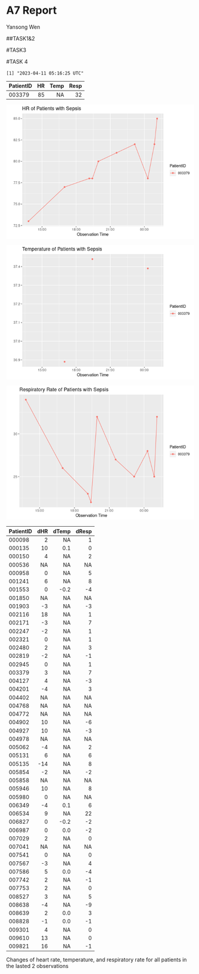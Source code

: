 A7 Report
================
Yansong Wen

\##TASK1&2

\#TASK3

\#TASK 4

    [1] "2023-04-11 05:16:25 UTC"

| PatientID |  HR | Temp | Resp |
|:----------|----:|-----:|-----:|
| 003379    |  85 |   NA |   32 |

![](README_files/figure-commonmark/unnamed-chunk-4-1.png)

![](README_files/figure-commonmark/unnamed-chunk-4-2.png)

![](README_files/figure-commonmark/unnamed-chunk-4-3.png)

| PatientID | dHR | dTemp | dResp |
|:----------|----:|------:|------:|
| 000098    |   2 |    NA |     1 |
| 000135    |  10 |   0.1 |     0 |
| 000150    |   4 |    NA |     2 |
| 000536    |  NA |    NA |    NA |
| 000958    |   0 |    NA |     5 |
| 001241    |   6 |    NA |     8 |
| 001553    |   0 |  -0.2 |    -4 |
| 001850    |  NA |    NA |    NA |
| 001903    |  -3 |    NA |    -3 |
| 002116    |  18 |    NA |     1 |
| 002171    |  -3 |    NA |     7 |
| 002247    |  -2 |    NA |     1 |
| 002321    |   0 |    NA |     1 |
| 002480    |   2 |    NA |     3 |
| 002819    |  -2 |    NA |    -1 |
| 002945    |   0 |    NA |     1 |
| 003379    |   3 |    NA |     7 |
| 004127    |   4 |    NA |    -3 |
| 004201    |  -4 |    NA |     3 |
| 004402    |  NA |    NA |    NA |
| 004768    |  NA |    NA |    NA |
| 004772    |  NA |    NA |    NA |
| 004902    |  10 |    NA |    -6 |
| 004927    |  10 |    NA |    -3 |
| 004978    |  NA |    NA |    NA |
| 005062    |  -4 |    NA |     2 |
| 005131    |   6 |    NA |     6 |
| 005135    | -14 |    NA |     8 |
| 005854    |  -2 |    NA |    -2 |
| 005858    |  NA |    NA |    NA |
| 005946    |  10 |    NA |     8 |
| 005980    |   0 |    NA |    NA |
| 006349    |  -4 |   0.1 |     6 |
| 006534    |   9 |    NA |    22 |
| 006827    |   0 |  -0.2 |    -2 |
| 006987    |   0 |   0.0 |    -2 |
| 007029    |   2 |    NA |     0 |
| 007041    |  NA |    NA |    NA |
| 007541    |   0 |    NA |     0 |
| 007567    |  -3 |    NA |     4 |
| 007586    |   5 |   0.0 |    -4 |
| 007742    |   2 |    NA |    -1 |
| 007753    |   2 |    NA |     0 |
| 008527    |   3 |    NA |     5 |
| 008638    |  -4 |    NA |    -9 |
| 008639    |   2 |   0.0 |     3 |
| 008828    |  -1 |   0.0 |    -1 |
| 009301    |   4 |    NA |     0 |
| 009610    |  13 |    NA |     0 |
| 009821    |  16 |    NA |    -1 |

Changes of heart rate, temperature, and respiratory rate for all
patients in the lasted 2 observations
